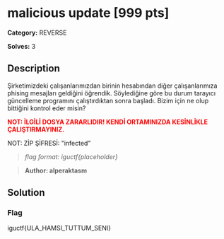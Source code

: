 # malicious update [999 pts]

**Category:** REVERSE

**Solves:** 3

## Description
Şirketimizdeki çalışanlarımızdan birinin hesabından diğer çalışanlarımıza phising mesajları geldiğini öğrendik. Söylediğine göre bu durum tarayıcı güncelleme programını çalıştırdıktan sonra başladı. Bizim için ne olup bittiğini kontrol eder misin?

<font color="red"><b>NOT: İLGİLİ DOSYA ZARARLIDIR! KENDİ ORTAMINIZDA KESİNLİKLE ÇALIŞTIRMAYINIZ. </font></b>
	
NOT: ZİP ŞİFRESİ: "infected"

>*flag format: iguctf{placeholder}*

>**Author: alperaktasm**

## Solution

### Flag
iguctf{ULA_HAMSI_TUTTUM_SENI}
